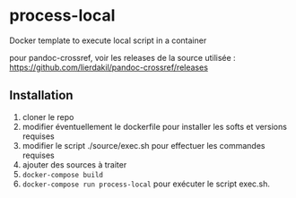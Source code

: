 # process-local
Docker template to execute local script in a container

pour pandoc-crossref, voir les releases de la source utilisée : https://github.com/lierdakil/pandoc-crossref/releases

## Installation 

1. cloner le repo
2. modifier éventuellement le dockerfile pour installer les softs et versions requises
3. modifier le script ./source/exec.sh pour effectuer les commandes requises
4. ajouter des sources à traiter
5. `docker-compose build`
6. `docker-compose run process-local` pour exécuter le script exec.sh.
